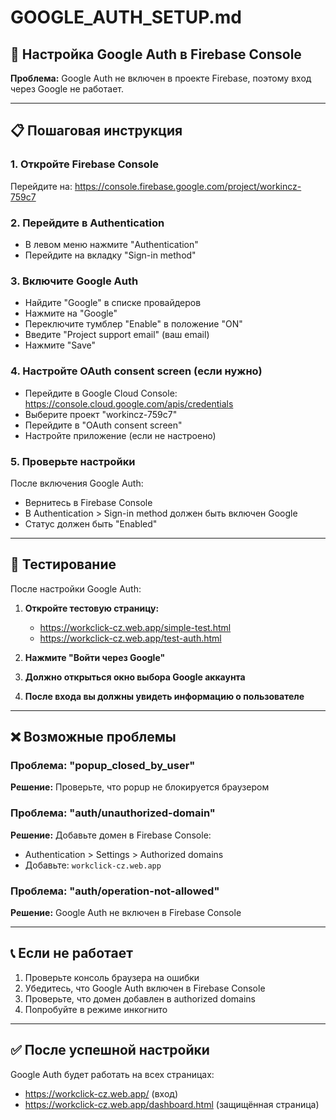 # GOOGLE_AUTH_SETUP.md

## 🔧 **Настройка Google Auth в Firebase Console**

**Проблема:** Google Auth не включен в проекте Firebase, поэтому вход через Google не работает.

---

## 📋 **Пошаговая инструкция**

### 1. **Откройте Firebase Console**
Перейдите на: https://console.firebase.google.com/project/workincz-759c7

### 2. **Перейдите в Authentication**
- В левом меню нажмите "Authentication"
- Перейдите на вкладку "Sign-in method"

### 3. **Включите Google Auth**
- Найдите "Google" в списке провайдеров
- Нажмите на "Google"
- Переключите тумблер "Enable" в положение "ON"
- Введите "Project support email" (ваш email)
- Нажмите "Save"

### 4. **Настройте OAuth consent screen (если нужно)**
- Перейдите в Google Cloud Console: https://console.cloud.google.com/apis/credentials
- Выберите проект "workincz-759c7"
- Перейдите в "OAuth consent screen"
- Настройте приложение (если не настроено)

### 5. **Проверьте настройки**
После включения Google Auth:
- Вернитесь в Firebase Console
- В Authentication > Sign-in method должен быть включен Google
- Статус должен быть "Enabled"

---

## 🧪 **Тестирование**

После настройки Google Auth:

1. **Откройте тестовую страницу:**
   - https://workclick-cz.web.app/simple-test.html
   - https://workclick-cz.web.app/test-auth.html

2. **Нажмите "Войти через Google"**

3. **Должно открыться окно выбора Google аккаунта**

4. **После входа вы должны увидеть информацию о пользователе**

---

## ❌ **Возможные проблемы**

### Проблема: "popup_closed_by_user"
**Решение:** Проверьте, что popup не блокируется браузером

### Проблема: "auth/unauthorized-domain"
**Решение:** Добавьте домен в Firebase Console:
- Authentication > Settings > Authorized domains
- Добавьте: `workclick-cz.web.app`

### Проблема: "auth/operation-not-allowed"
**Решение:** Google Auth не включен в Firebase Console

---

## 📞 **Если не работает**

1. Проверьте консоль браузера на ошибки
2. Убедитесь, что Google Auth включен в Firebase Console
3. Проверьте, что домен добавлен в authorized domains
4. Попробуйте в режиме инкогнито

---

## ✅ **После успешной настройки**

Google Auth будет работать на всех страницах:
- https://workclick-cz.web.app/ (вход)
- https://workclick-cz.web.app/dashboard.html (защищённая страница)